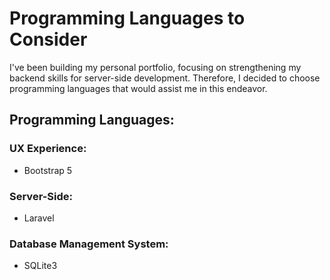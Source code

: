 
# Programming Languages to Consider
I've been building my personal portfolio, focusing on strengthening my backend skills for server-side development. Therefore, I decided to choose programming languages that would assist me in this endeavor.

## Programming Languages:
### UX Experience:
- Bootstrap 5 
### Server-Side:
- Laravel 
### Database Management System:
- SQLite3